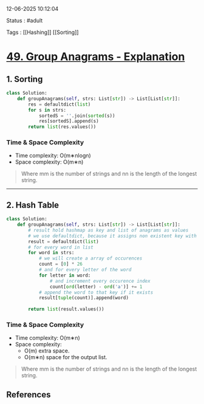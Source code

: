 12-06-2025 10:12:04

Status : #adult 

Tags : [[Hashing]] [[Sorting]]

# [49. Group Anagrams - Explanation](https://neetcode.io/solutions/group-anagrams)

## 1. Sorting

```python
class Solution:
    def groupAnagrams(self, strs: List[str]) -> List[List[str]]:
        res = defaultdict(list)
        for s in strs:
            sortedS = ''.join(sorted(s))
            res[sortedS].append(s)
        return list(res.values())
```

### Time & Space Complexity

- Time complexity: O(m∗nlog⁡n)
- Space complexity: O(m∗n)

> Where mm is the number of strings and nn is the length of the longest string.

---

## 2. Hash Table

```python
class Solution:
    def groupAnagrams(self, strs: List[str]) -> List[List[str]]:
        # result hold hashmap as key and list of anagrams as values
        # we use defaultdict, because it assigns non existent key with a given/default value
        result = defaultdict(list)
        # for every word in list
        for word in strs:
            # we will create a array of occurences
            count = [0] * 26
            # and for every letter of the word
            for letter in word:
                # and increment every occurence index
                count[ord(letter) - ord('a')] += 1
            # append the word to that key if it exists
            result[tuple(count)].append(word)
        
        return list(result.values())
```

### Time & Space Complexity

- Time complexity: O(m∗n)
- Space complexity:
    - O(m) extra space.
    - O(m∗n) space for the output list.

> Where mm is the number of strings and nn is the length of the longest string.

## References


